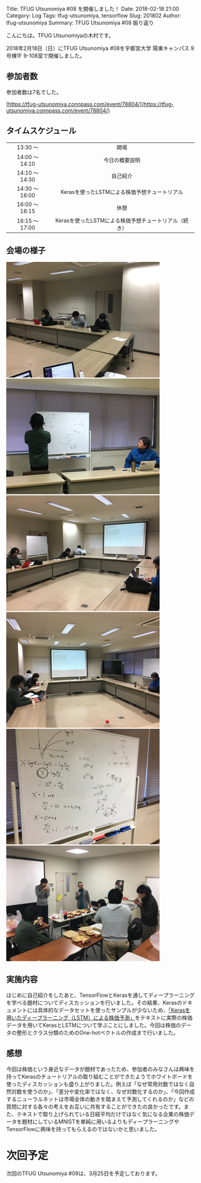 Title: TFUG Utsunomiya #08 を開催しました！
Date: 2018-02-18 21:00
Category: Log
Tags: tfug-utsunomiya, tensorflow
Slug: 201802
Author: tfug-utsunomiya
Summary: TFUG Utsunomiya #08 振り返り

こんにちは。TFUG Utsunomiyaの木村です。

2018年2月18日（日）にTFUG Utsunomiya #08を宇都宮大学 陽東キャンパス 9号棟1F 9-108室で開催しました。

## 参加者数

参加者数は7名でした。

[https://tfug-utsunomiya.connpass.com/event/78804/](https://tfug-utsunomiya.connpass.com/event/78804/)

## タイムスケジュール

|||
|:-:|:-:|
|13:30 〜 |開場|
|14:00 〜 14:10|今日の概要説明|
|14:10 〜 14:30|自己紹介|
|14:30 〜 16:00|Kerasを使ったLSTMによる株価予想チュートリアル|
|16:00 〜 16:15|休憩|
|16:15 〜 17:00|Kerasを使ったLSTMによる株価予想チュートリアル（続き）|

## 会場の様子

![2018-02-19-01.png](/images/2018-02-19-01.png) ![2018-02-19-02.png](/images/2018-02-19-02.png)
![2018-02-19-03.png](/images/2018-02-19-03.png) ![2018-02-19-04.png](/images/2018-02-19-04.png)
![2018-02-19-05.png](/images/2018-02-19-05.png) ![2018-02-19-06.png](/images/2018-02-19-06.png)

## 実施内容

はじめに自己紹介をしたあと、TensorFlowとKerasを通してディープラーニングを学べる題材についてディスカッションを行いました。その結果、Kerasのドキュメントには具体的なデータセットを使ったサンプルが少ないため、[「Kerasを用いたディープラーニング（LSTM）による株価予測」](https://www.buildinsider.net/small/deeplearningnext/stockprediction)をテキストに実際の株価データを用いてKerasとLSTMについて学ぶことにしました。今回は株価のデータの整形とクラス分類のためのOne-hotベクトルの作成まで行いました。

## 感想

今回は株価という身近なデータが題材であったため、参加者のみなさんは興味を持ってKerasのチュートリアルの取り組むことができたようでホワイトボードを使ったディスカッションも盛り上がりました。例えば「なぜ常用対数ではなく自然対数を使うのか」、「差分や変化率ではなく、なぜ対数化するのか」、「今回作成するニューラルネットは市場全体の動きを踏まえて予測してくれるのか」などの質問に対する各々の考えをお互いに共有することができたの良かったです。また、テキストで取り上げられている日経平均だけではなく気になる企業の株価データを題材にしているMNISTを単純に用いるよりもディープラーニングやTensorFlowに興味を持ってもらえるのではないかと思いました。

# 次回予定

次回のTFUG Utsunomiya #09は、3月25日を予定しております。
